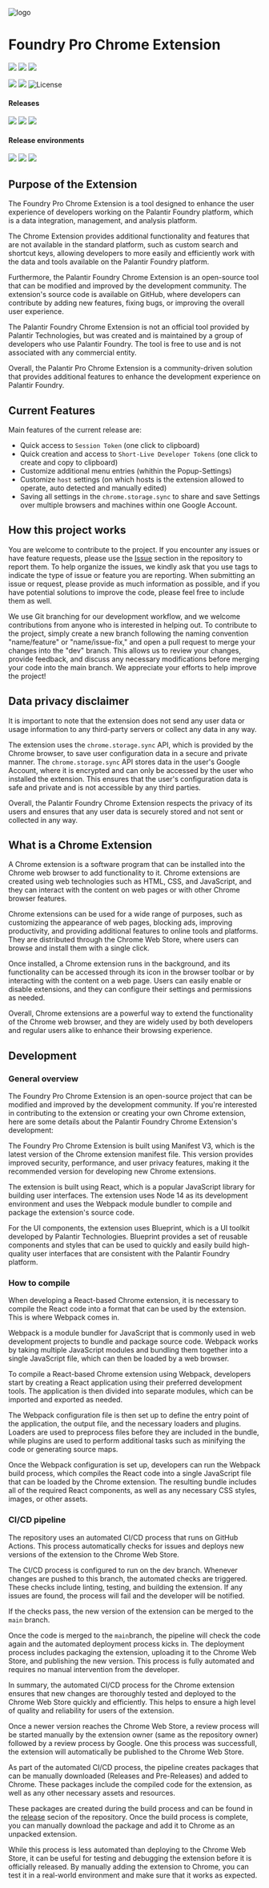 ![logo](./icon/icon128.png)
# Foundry Pro Chrome Extension

<a href="https://github.com/KochC/Foundry-Pro-Chrome-Extension/actions/workflows/main.yaml"><img src="https://img.shields.io/github/actions/workflow/status/KochC/Foundry-Pro-Chrome-Extension/main.yaml?branch=main&label=main%20build&style=flat-square"></a>
<a href="https://github.com/KochC/Foundry-Pro-Chrome-Extension/actions/workflows/nightly.yaml"><img src="https://img.shields.io/github/actions/workflow/status/KochC/Foundry-Pro-Chrome-Extension/nightly.yaml?branch=nightly&label=nightly%20build&style=flat-square"></a>
<a href="https://github.com/KochC/Foundry-Pro-Chrome-Extension/actions/workflows/dev.yaml"><img src="https://img.shields.io/github/actions/workflow/status/KochC/Foundry-Pro-Chrome-Extension/dev.yaml?branch=dev&label=dev%20build&style=flat-square"></a>

<a href="https://github.com/KochC/Foundry-Pro-Chrome-Extension/issues"><img src="https://img.shields.io/github/issues/KochC/Foundry-Pro-Chrome-Extension?color=important&style=flat-square"/></a>
  <a href="https://github.com/KochC/Foundry-Pro-Chrome-Extension/pulls"><img src="https://img.shields.io/github/issues-pr/KochC/Foundry-Pro-Chrome-Extension?color=blueviolet&style=flat-square"/></a>
![License](https://img.shields.io/github/license/KochC/Foundry-Pro-Chrome-Extension?style=flat-square)

#### Releases
<a target="_blank" href="https://chrome.google.com/webstore/detail/foundry-pro/anjiaghdipilddabdekbchcgenjmofan?hl=en&authuser=0"><img src="https://img.shields.io/chrome-web-store/v/anjiaghdipilddabdekbchcgenjmofan?label=Chrome%20Web%20Store%20Stable&style=flat-square"></a>
<a target="_blank" href="https://chrome.google.com/webstore/detail/foundry-pro/anjiaghdipilddabdekbchcgenjmofan?hl=en&authuser=0"><img src="https://img.shields.io/chrome-web-store/v/fpfaholcjdlanlobdhjiciebiaipgldg?label=Chrome%20Web%20Store%20Nightly&style=flat-square"></a>
<a><img src="https://img.shields.io/github/v/release/KochC/Foundry-Pro-Chrome-Extension?label=Packaged%20Release&style=flat-square"></a>

#### Release environments
<a><img src="https://img.shields.io/github/deployments/KochC/Foundry-Pro-Chrome-Extension/production?label=Production%20Environment&style=flat-square"></a>
<a><img src="https://img.shields.io/github/deployments/KochC/Foundry-Pro-Chrome-Extension/nightly?label=Nightly%20Environment&style=flat-square"></a>
<a><img src="https://img.shields.io/github/deployments/KochC/Foundry-Pro-Chrome-Extension/dev?label=Dev%20Environment&style=flat-square"></a>

## Purpose of the Extension
The Foundry Pro Chrome Extension is a tool designed to enhance the user experience of developers working on the Palantir Foundry platform, which is a data integration, management, and analysis platform.

The Chrome Extension provides additional functionality and features that are not available in the standard platform, such as custom search and shortcut keys, allowing developers to more easily and efficiently work with the data and tools available on the Palantir Foundry platform.

Furthermore, the Palantir Foundry Chrome Extension is an open-source tool that can be modified and improved by the development community. The extension's source code is available on GitHub, where developers can contribute by adding new features, fixing bugs, or improving the overall user experience.

The Palantir Foundry Chrome Extension is not an official tool provided by Palantir Technologies, but was created and is maintained by a group of developers who use Palantir Foundry. The tool is free to use and is not associated with any commercial entity.

Overall, the Palantir Pro Chrome Extension is a community-driven solution that provides additional features to enhance the development experience on Palantir Foundry.

## Current Features
Main features of the current release are:
- Quick access to `Session Token` (one click to clipboard)
- Quick creation and access to `Short-Live Developer Tokens` (one click to create and copy to clipboard)
- Customize additional menu entries (whithin the Popup-Settings)
- Customize `host` settings (on which hosts is the extension allowed to operate, auto detected and manually edited)
- Saving all settings in the `chrome.storage.sync` to share and save Settings over multiple browsers and machines within one Google Account.

## How this project works
You are welcome to contribute to the project. If you encounter any issues or have feature requests, please use the [Issue](https://github.com/KochC/Foundry-Pro-Chrome-Extension/issues) section in the repository to report them. To help organize the issues, we kindly ask that you use tags to indicate the type of issue or feature you are reporting. When submitting an issue or request, please provide as much information as possible, and if you have potential solutions to improve the code, please feel free to include them as well.

We use Git branching for our development workflow, and we welcome contributions from anyone who is interested in helping out. To contribute to the project, simply create a new branch following the naming convention "name/feature" or "name/issue-fix," and open a pull request to merge your changes into the "dev" branch. This allows us to review your changes, provide feedback, and discuss any necessary modifications before merging your code into the main branch. We appreciate your efforts to help improve the project!

## Data privacy disclaimer
It is important to note that the extension does not send any user data or usage information to any third-party servers or collect any data in any way.

The extension uses the `chrome.storage.sync` API, which is provided by the Chrome browser, to save user configuration data in a secure and private manner. The `chrome.storage.sync` API stores data in the user's Google Account, where it is encrypted and can only be accessed by the user who installed the extension. This ensures that the user's configuration data is safe and private and is not accessible by any third parties.

Overall, the Palantir Foundry Chrome Extension respects the privacy of its users and ensures that any user data is securely stored and not sent or collected in any way.

## What is a Chrome Extension
A Chrome extension is a software program that can be installed into the Chrome web browser to add functionality to it. Chrome extensions are created using web technologies such as HTML, CSS, and JavaScript, and they can interact with the content on web pages or with other Chrome browser features.

Chrome extensions can be used for a wide range of purposes, such as customizing the appearance of web pages, blocking ads, improving productivity, and providing additional features to online tools and platforms. They are distributed through the Chrome Web Store, where users can browse and install them with a single click.

Once installed, a Chrome extension runs in the background, and its functionality can be accessed through its icon in the browser toolbar or by interacting with the content on a web page. Users can easily enable or disable extensions, and they can configure their settings and permissions as needed.

Overall, Chrome extensions are a powerful way to extend the functionality of the Chrome web browser, and they are widely used by both developers and regular users alike to enhance their browsing experience.

## Development
### General overview
The Foundry Pro Chrome Extension is an open-source project that can be modified and improved by the development community. If you're interested in contributing to the extension or creating your own Chrome extension, here are some details about the Palantir Foundry Chrome Extension's development:

The Foundry Pro Chrome Extension is built using Manifest V3, which is the latest version of the Chrome extension manifest file. This version provides improved security, performance, and user privacy features, making it the recommended version for developing new Chrome extensions.

The extension is built using React, which is a popular JavaScript library for building user interfaces. The extension uses Node 14 as its development environment and uses the Webpack module bundler to compile and package the extension's source code.

For the UI components, the extension uses Blueprint, which is a UI toolkit developed by Palantir Technologies. Blueprint provides a set of reusable components and styles that can be used to quickly and easily build high-quality user interfaces that are consistent with the Palantir Foundry platform.

### How to compile
When developing a React-based Chrome extension, it is necessary to compile the React code into a format that can be used by the extension. This is where Webpack comes in.

Webpack is a module bundler for JavaScript that is commonly used in web development projects to bundle and package source code. Webpack works by taking multiple JavaScript modules and bundling them together into a single JavaScript file, which can then be loaded by a web browser.

To compile a React-based Chrome extension using Webpack, developers start by creating a React application using their preferred development tools. The application is then divided into separate modules, which can be imported and exported as needed.

The Webpack configuration file is then set up to define the entry point of the application, the output file, and the necessary loaders and plugins. Loaders are used to preprocess files before they are included in the bundle, while plugins are used to perform additional tasks such as minifying the code or generating source maps.

Once the Webpack configuration is set up, developers can run the Webpack build process, which compiles the React code into a single JavaScript file that can be loaded by the Chrome extension. The resulting bundle includes all of the required React components, as well as any necessary CSS styles, images, or other assets.

### CI/CD pipeline
The repository uses an automated CI/CD process that runs on GitHub Actions. This process automatically checks for issues and deploys new versions of the extension to the Chrome Web Store.

The CI/CD process is configured to run on the dev branch. Whenever changes are pushed to this branch, the automated checks are triggered. These checks include linting, testing, and building the extension. If any issues are found, the process will fail and the developer will be notified.

If the checks pass, the new version of the extension can be merged to the `main` branch.

Once the code is merged to the `main`branch, the pipeline will check the code again and the automated deployment process kicks in.
The deployment process includes packaging the extension, uploading it to the Chrome Web Store, and publishing the new version. This process is fully automated and requires no manual intervention from the developer.

In summary, the automated CI/CD process for the Chrome extension ensures that new changes are thoroughly tested and deployed to the Chrome Web Store quickly and efficiently. This helps to ensure a high level of quality and reliability for users of the extension.

Once a newer version reaches the Chrome Web Store, a review process will be started manually by the extension owner (same as the repository owner) followed by a review process by Google. One this process was successfull, the extension will automatically be published to the Chrome Web Store.

As part of the automated CI/CD process, the pipeline creates packages that can be manually downloaded (Releases and Pre-Releases) and added to Chrome. These packages include the compiled code for the extension, as well as any other necessary assets and resources.

These packages are created during the build process and can be found in the [release](https://github.com/KochC/Foundry-Pro-Chrome-Extension/releases) secion of the repository. Once the build process is complete, you can manually download the package and add it to Chrome as an unpacked extension.

While this process is less automated than deploying to the Chrome Web Store, it can be useful for testing and debugging the extension before it is officially released. By manually adding the extension to Chrome, you can test it in a real-world environment and make sure that it works as expected.
